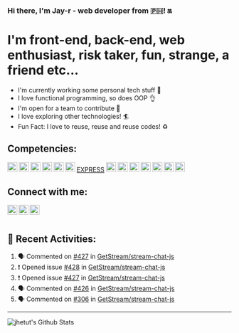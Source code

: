 ### Hi there, I'm Jay-r - web developer from 🇵🇭! 🔛

# I'm front-end, back-end, web enthusiast, risk taker, fun, strange, a friend etc...

- I'm currently working some personal tech stuff 🚀
- I love functional programming, so does OOP 👌
- I'm open for a team to contribute 🔭
- I love exploring other technologies! 🏄
- Fun Fact: I love to reuse, reuse and reuse codes! ♻️

## Competencies:

[<img width="22px" src="https://img.icons8.com/bubbles/50/000000/react.png"/>][reactjs]
[<img width="22px" src="https://img.icons8.com/color/48/000000/redux.png"/>][redux]
[<img width="22px" src="https://img.icons8.com/color/48/000000/angularjs.png"/>][angular]
[<img width="22px" src="https://img.icons8.com/color/48/000000/vue-js.png"/>][vuejs]
[<img width="22px" src="https://img.icons8.com/color/48/000000/nodejs.png"/>][nodejs]
[<img width="22px" src="https://img.icons8.com/color/48/000000/javascript.png"/>][javascript]
[EXPRESS][express]
[<img width="22px" src="https://img.icons8.com/nolan/64/html-5.png"/>][html5]
[<img width="22px" src="https://img.icons8.com/color/48/000000/css3.png"/>][css3]
[<img width="22px" src="https://img.icons8.com/color/48/000000/sass.png"/>][sass]
[<img width="22px" src="https://img.icons8.com/color/48/000000/mongodb.png"/>][mongodb]
[<img width="22px" src="https://img.icons8.com/color/48/000000/firebase.png"/>][firebase]
[<img width="22px" src="https://img.icons8.com/color/48/000000/azure-1.png"/>][azure]
[<img width="22px" src="https://img.icons8.com/color/48/000000/github-2.png"/>][github]

## Connect with me:

[<img width="22px" align="left" src="https://img.icons8.com/android/24/000000/linkedin.png"/>][linkedin]
[<img width="22px" align="left" src="https://img.icons8.com/android/24/000000/twitter.png"/>][twitter]
[<img width="22px" align="left" src="https://img.icons8.com/metro/26/000000/email.png"/>][email]

<br />
<br />

## 📅 Recent Activities:

<!--START_SECTION:activity-->
1. 🗣 Commented on [#427](https://github.com/GetStream/stream-chat-js/issues/427) in [GetStream/stream-chat-js](https://github.com/GetStream/stream-chat-js)
2. ❗️ Opened issue [#428](https://github.com/GetStream/stream-chat-js/issues/428) in [GetStream/stream-chat-js](https://github.com/GetStream/stream-chat-js)
3. ❗️ Opened issue [#427](https://github.com/GetStream/stream-chat-js/issues/427) in [GetStream/stream-chat-js](https://github.com/GetStream/stream-chat-js)
4. 🗣 Commented on [#426](https://github.com/GetStream/stream-chat-js/issues/426) in [GetStream/stream-chat-js](https://github.com/GetStream/stream-chat-js)
5. 🗣 Commented on [#306](https://github.com/GetStream/stream-chat-js/issues/306) in [GetStream/stream-chat-js](https://github.com/GetStream/stream-chat-js)
<!--END_SECTION:activity-->

---

<img align="left" alt="jhetut's Github Stats" src="https://github-readme-status.vercel.app/api?username=jhetuts&show_icons=true&hide_border=true&theme=tokyonight" />

<br />
<br />

[linkedin]: https://www.linkedin.com/in/alejandro-cartojano-jr/
[twitter]: https://twitter.com/jhetuts
[express]: http://expressjs.com/
[email]: mailto:alejandro.cartojano@gmail.com
[reactjs]: https://reactjs.org/
[redux]: https://redux.js.org/
[angular]: https://angular.io/
[vuejs]: https://vuejs.org/
[nodejs]: https://nodejs.org/en/
[mongodb]: https://www.mongodb.com/
[firebase]: https://firebase.google.com/
[javascript]: https://www.javascript.com/
[html5]: https://html.com/html5/
[css3]: http://www.css3.info/
[sass]: https://sass-lang.com/
[azure]: https://azure.microsoft.com/en-us/
[github]: https://github.com/
